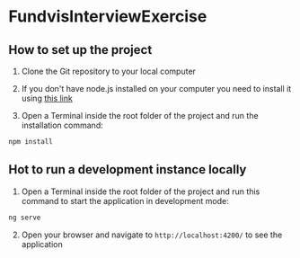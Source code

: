# FundvisInterviewExercise

## How to set up the project

1) Clone the Git repository to your local computer

2) If you don't have node.js installed on your computer you need to install it using [this link](https://nodejs.org/en)

3) Open a Terminal inside the root folder of the project and run the installation command:  

```bash
npm install
```

## Hot to run a development instance locally

1) Open a Terminal inside the root folder of the project and run this command to start the application in development mode: 

```bash
ng serve
```

2) Open your browser and navigate to `http://localhost:4200/` to see the application
